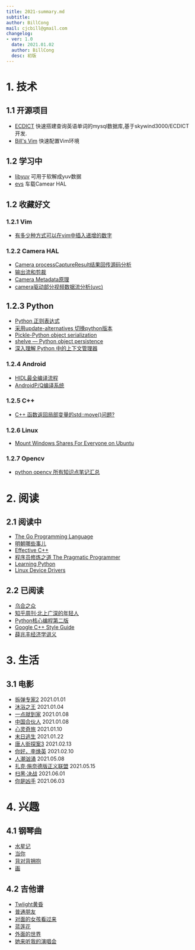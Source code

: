 ```yaml
---
title: 2021-summary.md
subtitle:
author: BillCong
mail: cjcbill@gmail.com
changelog:
- ver: 1.0
  date: 2021.01.02
  author: BillCong
  desc: 初版
---
```


# 1. 技术

## 1.1 开源项目

- [ECDICT](https://github.com/ProgrammerBill/ECDICT) 快速搭建查询英语单词的mysql数据库,基于skywind3000/ECDICT开发.
- [Bill's Vim](https://github.com/ProgrammerBill/BillsVim) 快速配置Vim环境

## 1.2 学习中

- [libyuv](https://chromium.googlesource.com/libyuv/libyuv/) 可用于软解成yuv数据
- [evs](https://source.android.com/devices/automotive/camera-hal#ievscamerastream-hw) 车载Camear HAL

## 1.2 收藏好文

### 1.2.1 Vim

- [有多少种方式可以在vim中插入递增的数字](https://blog.csdn.net/sodaslay/article/details/51098752)

### 1.2.2 Camera HAL

- [Camera processCaptureResult结果回传源码分析](https://blog.csdn.net/sinat_22657459/article/details/92410687)
- [输出流和剪裁](https://source.android.com/devices/camera/camera3_crop_reprocess)
- [Camera Metadata原理](https://blog.csdn.net/u013961718/article/details/107161793/)
- [camera驱动部分视频数据流分析(uvc)](https://blog.csdn.net/panp85/article/details/51087693)

## 1.2.3 Python

- [Python 正则表达式](https://www.runoob.com/python/python-reg-expressions.html#flags)
- [采用update-alternatives 切换python版本](https://blog.csdn.net/jc15988821760/article/details/95166733)
- [Pickle-Python object serialization](https://docs.python.org/3/library/pickle.html)
- [shelve — Python object persistence](https://docs.python.org/3/library/shelve.html)
- [深入理解 Python 中的上下文管理器](https://www.cnblogs.com/wongbingming/p/10519553.html)


### 1.2.4 Android

- [HIDL最全编译流程](https://blog.csdn.net/u013357557/article/details/84561652)
- [AndroidP/Q编译系统](https://www.it610.com/article/1292218615122173952.htm)


### 1.2.5 C++

- [C++ 函数返回局部变量的std::move()问题?](https://www.zhihu.com/question/57048704/answer/151446405)

### 1.2.6 Linux

- [Mount Windows Shares For Everyone on Ubuntu](https://websiteforstudents.com/mount-windows-shares-everyone-ubuntu-17-04-17-10/)

### 1.2.7 Opencv

- [python opencv 所有知识点笔记汇总](https://blog.csdn.net/Sun_Raiser/article/details/107303668)

# 2. 阅读

## 2.1 阅读中

- [The Go Programming Language](https://book.douban.com/subject/26337545/)
- [明朝哪些事儿](https://book.douban.com/subject/3674537/)
- [Effective C++](books/Effective_Cshapshap.pdf)
- [程序员修炼之道 The Pragmatic Programmer](https://book.douban.com/subject/1152111/)
- [Learning Python](https://github.com/MrAlex6204/Books/blob/master/Learning%20Python%2C%205th%20Edition.pdf)
- [Linux Device Drivers]()

## 2.2 已阅读

- [乌合之众](https://book.douban.com/subject/1012611/)
- [知乎周刊·北上广深的年轻人](https://yuedu.baidu.com/ebook/6d4ab8c8c281e53a5802fff4?pn=1&rf=https%3A%2F%2Fwww.baidu.com%2Flink%3Furl%3Di7c4Rs2IeqO4vbSsE6NMzu-mbj-f_TjQMSFEhjIaHGwfc6YIUOONcrm-smPZvTld-i3npqOwFdWujw4S9mwet_%26wd%3D%26eqid%3De175f0f50000bc58000000065ff7dd72)
- [Python核心编程第二版](books/Python_2.pdf)
- [Google C++ Style Guide](https://zh-google-styleguide.readthedocs.io/en/latest/google-cpp-styleguide/contents/)
- [薛兆丰经济学讲义](https://book.douban.com/subject/30242320/)

# 3. 生活

## 3.1 电影

- [拆弹专家2](https://movie.douban.com/subject/30171424/) 2021.01.01
- [沐浴之王](https://movie.douban.com/subject/34894753/) 2021.01.04
- [一点就到家](https://movie.douban.com/subject/35069506/) 2021.01.08
- [中国合伙人](https://movie.douban.com/subject/11529526/) 2021.01.08
- [心灵奇旅](https://movie.douban.com/subject/24733428/) 2021.01.10
- [末日逃生](https://movie.douban.com/subject/30220799/) 2021.01.22
- [唐人街探案3](https://movie.douban.com/subject/27619748/) 2021.02.13
- [你好，李焕英](https://movie.douban.com/subject/34841067/) 2021.02.10
- [人潮汹涌](https://movie.douban.com/subject/34880302/) 2021.05.08
- [扎克·施奈德版正义联盟](https://movie.douban.com/subject/35076714/) 2021.05.15
- [扫黑·决战](https://movie.douban.com/subject/35164328/) 2021.06.01
- [你是凶手](https://movie.douban.com/subject/26762744/) 2021.06.03

# 4. 兴趣

## 4.1 钢琴曲

- [水星记](songs/水星记/水星记.pdf)
- [当你]()
- [背对背拥抱]()
- [画]()

## 4.2 吉他谱

- [Twlight黄昏]()
- [普通朋友]()
- [对面的女孩看过来]()
- [蓝莲花]()
- [外面的世界]()
- [她来听我的演唱会]()
